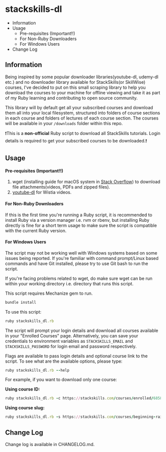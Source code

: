 # stackskills-dl

<!-- MarkdownTOC -->

- Information
- Usage
	- Pre-requisites \(Important!!\)
	- For Non-Ruby Downloaders
	- For Windows Users
- Change Log

<!-- /MarkdownTOC -->

## Information

Being inspired by some popular downloader libraries(youtube-dl, udemy-dl etc.) and no downloader library available for StackSkills(or SkillWise) courses, I've decided to put on this small scraping library to help you download the courses to your machine for offline viewing and take it as part of my Ruby learning and contributing to open source community.

This library will by default get all your subscribed courses and download them all into your local filesystem, structured into folders of course sections in each course and folders of lectures of each course section. The courses will be available in your `/downloads` folder within this repo.

:exclamation:This is a **non-official** Ruby script to download all StackSkills tutorials. Login details is required to get your subscribed courses to be downloaded.:exclamation:

## Usage

#### Pre-requisites (Important!!)

1. wget (installing guide for macOS system in [Stack Overflow](https://stackoverflow.com/questions/33886917/how-to-install-wget-in-macos-capitan-sierra)) to download file attachments(videos, PDFs and zipped files).
2. [youtube-dl](https://github.com/rg3/youtube-dl) for Wistia videos.

#### For Non-Ruby Downloaders

If this is the first time you're running a Ruby script, it is recommended to install Ruby via a version manager i.e. rvm or rbenv, but installing Ruby directly is fine for a short term usage to make sure the script is compatible with the current Ruby version.

#### For Windows Users

The script may not be working well with Windows systems based on some issues being reported. If you're familiar with command prompt/Linux based commands and have Git installed, please try to use Git bash to run the script.

If you're facing problems related to wget, do make sure wget can be run within your working directory i.e. directory that runs this script.

This script requires Mechanize gem to run.

```ruby
bundle install
```

To use this script:

```ruby
ruby stackskills_dl.rb
```

The script will prompt your login details and download all courses available in your "Enrolled Courses" page. Alternatively, you can save your credentials to environment variables as `STACKSKILLS_EMAIL` and `STACKSKILLS_PASSWORD` for login email and password respectively.

Flags are available to pass login details and optional course link to the script.
To see what are the available options, please type:

```ruby
ruby stackskills_dl.rb --help
```

For example, if you want to download only one course:

**Using course ID:**

```ruby
ruby stackskills_dl.rb -c https://stackskills.com/courses/enrolled/68582
```

**Using course slug:**

```ruby
ruby stackskills_dl.rb -s https://stackskills.com/courses/beginning-rails-programming
```

## Change Log

Change log is available in CHANGELOG.md.
